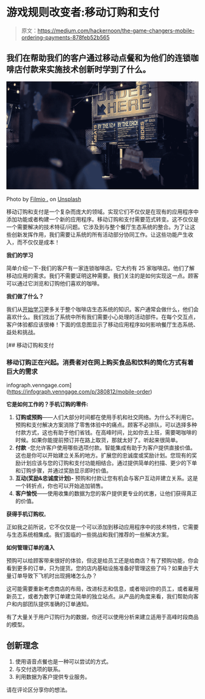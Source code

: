 # 游戏规则改变者:移动订购和支付

> 原文：<https://medium.com/hackernoon/the-game-changers-mobile-ordering-payments-878feb52b565>

## 我们在帮助我们的客户通过移动点餐和为他们的连锁咖啡店付款来实施技术创新时学到了什么。

![](img/ed59759ad12e3918d5c62b7253592c50.png)

Photo by [Filmio .](https://unsplash.com/photos/5Z_7eoeSxWk?utm_source=unsplash&utm_medium=referral&utm_content=creditCopyText) on [Unsplash](https://unsplash.com/search/photos/ordering?utm_source=unsplash&utm_medium=referral&utm_content=creditCopyText)

移动订购和支付是一个复杂而庞大的领域。实现它们不仅仅是在现有的应用程序中添加功能或者构建一个新的应用程序。移动订购和支付需要范式转变。这不仅仅是一个需要解决的技术特征/问题。它涉及到与整个餐厅生态系统的整合。为了让这些创新发挥作用，我们需要让系统的所有活动部分协同工作。让这些功能产生收入，而不仅仅是成本！

**我们的学习**

简单介绍一下-我们的客户有一家连锁咖啡店。它大约有 25 家咖啡店。他们了解移动应用的需求。我们不需要证明这种需要。我们关注的是如何实现这一点。顾客可以通过它浏览和订购他们喜欢的咖啡。

**我们做了什么？**

我们从[开始学习](https://hackernoon.com/tagged/learning)更多关于整个咖啡店生态系统的知识。客户通常会做什么，他们会喜欢什么。我们找出了系统中所有我们需要小心处理的活动部件。在每个交互点，客户体验都应该很棒！下面的信息图显示了移动应用程序如何影响餐厅生态系统、益处和挑战。

[](https://infograph.venngage.com/p/380812/mobile-order) [## 移动订购和支付

### 移动订购正在兴起。消费者对在网上购买食品和饮料的简化方式有着巨大的需求

infograph.venngage.com](https://infograph.venngage.com/p/380812/mobile-order) 

**它是如何工作的？手机订购的零件:**

1.  **订购或预购**——人们大部分时间都在使用手机和社交网络。为什么不利用它。预购和支付解决方案消除了零售体验中的痛点。顾客不必排队，可以选择多种付款方式，这也有助于他们省钱。在高峰时间，比如你去上班，需要喝咖啡的时候。如果你能提前预订并在路上取货，那就太好了。听起来很简单。
2.  **付款** -您允许客户使用哪些选项付款。智能集成有助于为客户提供直接价值。这也是你可以开始建立关系的地方。扩展您的忠诚度或奖励计划。您现有的奖励计划应该与您的订购和支付功能相结合。通过提供简单的扫描、更少的下单和订购步骤，并通过奖励显示即时价值。
3.  **互动(奖励&忠诚度计划)-** 预购和付款让您有机会与客户互动并建立关系。这是一个转折点，你也可以开始追加销售。
4.  **客户愉悦**——使用收集的数据为您的客户提供更专业的优惠，让他们获得真正的价值。

**获得手机订购权**。

正如我之前所说，它不仅仅是一个可以添加到移动应用程序中的技术特性，它需要与生态系统相集成。我们面临的一些挑战和我们推荐的一些解决方案。

**如何管理订单的涌入**

预购可以给顾客带来很好的体验，但这是给员工还是给商店？有了预购功能，你会看到更多的订单，只为提货。您的店内基础设施准备好管理这些了吗？如果由于大量订单导致下飞机时出现拥堵怎么办？

这可能需要重新考虑商店的布局，改进标志和信息，或者培训你的员工，或者雇用新员工，或者为数字订单建立简单的独立站点。从产品的角度来看，我们帮助向客户和内部团队提供准确的订单通知。

有了大量关于用户订购行为的数据，你还可以使用分析来建立适用于高峰时段商品的模型。

## 创新理念

1.  使用语音点餐也是一种可以尝试的方式。
2.  与交付选项的联系。
3.  利用数据为客户提供专业服务。

请在评论区分享你的想法。